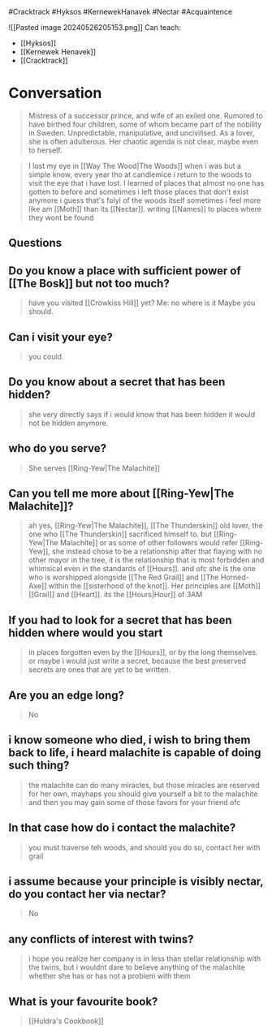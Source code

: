 #Cracktrack #Hyksos #KernewekHanavek #Nectar #Acquaintence 

![[Pasted image 20240526205153.png]]
Can teach:
- [[Hyksos]]
- [[Kernewek Henavek]]
- [[Cracktrack]]

# Conversation

>Mistress of a successor prince, and wife of an exiled one. Rumored to have birthed four children, some of whom became part of the nobility in Sweden. Unpredictable, manipulative, and uncivilised. As a lover, she is often adulterous. Her chaotic agenda is not clear, maybe even to herself.

>I lost my eye in [[Way The Wood|The Woods]] when i was but a simple know, every year tho at candlemice i return to the woods to visit the eye that i have lost.
>I learned of places that almost no one has gotten to before and sometimes i left those places that don't exist anymore i guess that's folyl of the woods itself sometimes i feel more like am [[Moth]] than its [[Nectar]].
>writing [[Names]] to places where they wont be found

## Questions

## Do you know a place with sufficient power of [[The Bosk]] but not too much?
>have you visited [[Crowkiss Hill]] yet? 
>Me: no where is it
>Maybe you should.
## Can i visit your eye?
>you could.
## Do you know about a secret that has been hidden?
>she very directly says if i would know that has been hidden it would not be hidden anymore.
## who do you serve?
>She serves [[Ring-Yew|The Malachite]]
## Can you tell me more about [[Ring-Yew|The Malachite]]?
>ah yes, [[Ring-Yew|The Malachite]], [[The Thunderskin]] old lover, the one who [[The Thunderskin]] sacrificed himself to. but [[Ring-Yew|The Malachite]] or as some of other followers would refer [[Ring-Yew]], she instead chose to be a relationship after that flaying with no other mayor in the tree, it is the relationship that is most forbidden and whimsical even in the standards of [[Hours]]. and ofc she is the one who is worshipped alongside [[The Red Grail]] and [[The Horned-Axe]] within the [[sisterhood of the knot]]. Her principles are [[Moth]] [[Grail]] and [[Heart]]. its the [[Hours|Hour]] of 3AM
## If you had to look for a secret that has been hidden where would you start
>in places forgotten even by the [[Hours]], or by the long themselves. or maybe i would just write a secret, because the best preserved secrets are ones that are yet to be written.
## Are you an edge long?
>No
## i know someone who died, i wish to bring them back to life, i heard malachite is capable of doing such thing?
>the malachite can do many miracles, but those miracles are reserved for her own, mayhaps you should give yourself a bit to the malachite and then you may gain some of those favors for your friend ofc
## In that case how do i contact the malachite?
>you must traverse teh woods, and should you do so, contact her with grail
## i assume because your principle is visibly nectar, do you contact her via nectar?
>No
## any conflicts of interest with twins?
>i hope you realize her company is in less than stellar relationship with the twins, but i wouldnt dare to believe anything of the malachite whether she has or has not a problem with them
## What is your favourite book?
>[[Huldra's Cookbook]]